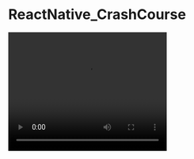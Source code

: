# ReactNative_CrashCourse

<video width="320" height="240" controls>
  <source src="‪2025-04-10 11-23-54.mp4.mp4" type="video/mp4">
</video>
